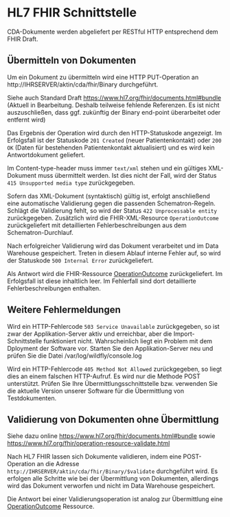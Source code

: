 ﻿HL7 FHIR Schnittstelle
======================

CDA-Dokumente werden abgeliefert per RESTful HTTP entsprechend dem FHIR Draft.


Übermitteln von Dokumenten
--------------------------

Um ein Dokument zu übermitteln wird eine HTTP PUT-Operation
an http://IHRSERVER/aktin/cda/fhir/Binary durchgeführt.

Siehe auch Standard Draft https://www.hl7.org/fhir/documents.html#bundle
(Aktuell in Bearbeitung. Deshalb teilweise fehlende Referenzen.
Es ist nicht auszuschließen, dass ggf. zukünftig der Binary end-point überarbeitet
oder entfernt wird)

Das Ergebnis der Operation wird durch den HTTP-Statuskode
angezeigt. Im Erfolgsfall ist der Statuskode `201 Created` (neuer Patientenkontakt) oder `200 OK` (Daten für bestehenden Patientenkontakt aktualisiert) und es wird kein Antwortdokument geliefert.

Im Content-type-header muss immer `text/xml` stehen und ein 
gültiges XML-Dokument muss übermittelt werden. Ist dies nicht der Fall,
wird der Status `415 Unsupported media type` zurückgegeben.

Sofern das XML-Dokument (syntaktisch) gültig ist, erfolgt anschließend eine automatische
Validierung gegen die passenden Schematron-Regeln. Schlägt die Validierung fehlt, so
wird der Status `422 Unprocessable entity` zurückgegeben. 
Zusätzlich wird die FHIR-XML-Resource `OperationOutcome` zurückgeliefert mit 
detaillierten Fehlerbeschreibungen aus dem Schematron-Durchlauf.

Nach erfolgreicher Validierung wird das Dokument verarbeitet und im Data Warehouse
gespeichert. Treten in diesem Ablauf interne Fehler auf, so wird der
Statuskode `500 Internal Error` zurückgeliefert.

Als Antwort wird die FHIR-Ressource [OperationOutcome](https://www.hl7.org/fhir/operationoutcome.html)
zurückgeliefert. Im Erfolgsfall ist diese inhaltlich leer. Im
Fehlerfall sind dort detaillierte Fehlerbeschreibungen enthalten.

Weitere Fehlermeldungen
-----------------------
Wird ein HTTP-Fehlercode `503 Service Unavailable` zurückgegeben, so ist zwar der Applikation-Server aktiv und erreichbar, aber die Import-Schnittstelle funktioniert nicht. 
Wahrscheinlich liegt ein Problem mit dem Dployment der Software vor.
Starten Sie den Applikation-Server neu und prüfen Sie die Datei /var/log/wildfly/console.log

Wird ein HTTP-Fehlercode `405 Method Not Allowed` zurückgegeben, so
liegt dies an einem falschen HTTP-Aufruf. Es wird nur die Methode POST unterstützt.
Prüfen Sie Ihre Übermittlungsschnittstelle bzw. verwenden Sie die aktuelle Version
unserer Software für die Übermittlung von Testdokumenten.


Validierung von Dokumenten ohne Übermittlung
--------------------------------------------

Siehe dazu online https://www.hl7.org/fhir/documents.html#bundle sowie 
https://www.hl7.org/fhir/operation-resource-validate.html

Nach HL7 FHIR lassen sich Dokumente validieren, indem eine POST-Operation
an die Adresse `http://IHRSERVER/aktin/cda/fhir/Binary/$validate` durchgeführt
wird. Es erfolgen alle Schritte wie bei der Übermittlung von Dokumenten, 
allerdings wird das Dokument verworfen und nicht im Data Warehouse gespeichert.

Die Antwort bei einer Validierungsoperation ist analog zur Übermittlung
eine [OperationOutcome](https://www.hl7.org/fhir/operationoutcome.html) Ressource.